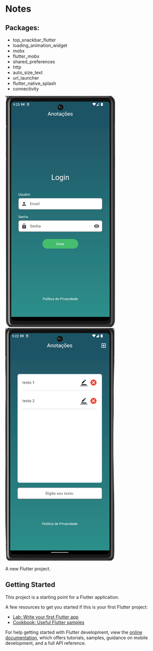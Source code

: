 # Notes

## Packages:

- top_snackbar_flutter
- loading_animation_widget
- mobx
- flutter_mobx
- shared_preferences
- http
- auto_size_text
- url_launcher
- flutter_native_splash
- connectivity

<p float="left">
  <img src="https://github.com/rhbpinheiro/notes/blob/main/assets/images/loginpage.png"  />
  <img src="https://github.com/rhbpinheiro/notes/blob/main/assets/images/homePage.png"  /> 
</p>

A new Flutter project.



## Getting Started

This project is a starting point for a Flutter application.

A few resources to get you started if this is your first Flutter project:

- [Lab: Write your first Flutter app](https://docs.flutter.dev/get-started/codelab)
- [Cookbook: Useful Flutter samples](https://docs.flutter.dev/cookbook)

For help getting started with Flutter development, view the
[online documentation](https://docs.flutter.dev/), which offers tutorials,
samples, guidance on mobile development, and a full API reference.
